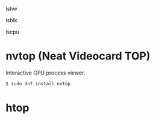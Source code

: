 lshw

lsblk

lscpu

# nvtop (Neat Videocard TOP)
Interactive GPU process viewer.
```bash
$ sudo dnf install nvtop
```

# htop
